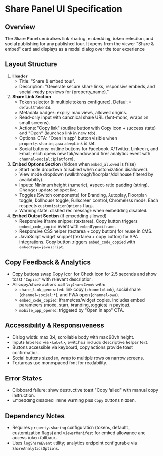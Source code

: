 # Share Panel UI Specification

## Overview
The Share Panel centralises link sharing, embedding, token selection, and social publishing for any published tour. It opens from the viewer "Share & embed" card and displays as a modal dialog over the tour experience.

## Layout Structure
1. **Header**
   - Title: "Share & embed tour".
   - Description: "Generate secure share links, responsive embeds, and social-ready previews for {property_name}."
2. **Share Link Section**
   - Token selector (if multiple tokens configured). Default = `defaultTokenId`.
   - Metadata badges: expiry, max views, allowed origins.
   - Read-only input with canonical share URL (font-mono, wraps on small screens).
   - Actions: "Copy link" (outline button with Copy icon + success state) and "Open" (launches link in new tab).
   - Optional CTA: "Open in app" button visible when `property.sharing.pwa.deepLink` is set.
   - Social buttons: outline buttons for Facebook, X/Twitter, LinkedIn, and Email; each opens new tab/window and fires analytics event with `channel=social:{platform}`.
3. **Embed Options Section** (hidden when `embed_allowed` is false)
   - Start node dropdown (disabled when customization disallowed).
   - View mode dropdown (walkthrough/floorplan/dollhouse filtered by availability).
   - Inputs: Minimum height (numeric), Aspect-ratio padding (string). Changes update snippet live.
   - Toggles (Switch components) for Branding, Autoplay, Floorplan toggle, Dollhouse toggle, Fullscreen control, Chromeless mode. Each respects `customizationOptions` flags.
   - Warning state: dashed red message when embedding disabled.
4. **Embed Output Section** (if embedding allowed)
   - Responsive iframe snippet (textarea). Copy button triggers `embed_code_copied` event with `embedType=iframe`.
   - Responsive CSS helper (textarea + copy button) for reuse in CMS.
   - JavaScript widget snippet (textarea + copy button) for SPA integrations. Copy button triggers `embed_code_copied` with `embedType=javascript`.

## Copy Feedback & Analytics
- Copy buttons swap Copy icon for Check icon for 2.5 seconds and show toast `"Copied"` with relevant description.
- All copy/share actions call `logShareEvent` with:
  - `share_link_generated`: link copy (`channel=link`), social share (`channel=social:*`), and PWA open (`channel=pwa`).
  - `embed_code_copied`: iframe/css/widget copies. Includes embed parameters (mode, start, branding, toggles) in payload.
  - `mobile_app_opened`: triggered by "Open in app" CTA.

## Accessibility & Responsiveness
- Dialog width: max 3xl, scrollable body with max 90vh height.
- Inputs labelled via `<Label>`; switches include descriptive helper text.
- Buttons accessible via keyboard, copy actions provide toast confirmation.
- Social buttons sized `sm`, wrap to multiple rows on narrow screens.
- Textareas use monospaced font for readability.

## Error States
- Clipboard failure: show destructive toast "Copy failed" with manual copy instruction.
- Embedding disabled: inline warning plus `Copy` buttons hidden.

## Dependency Notes
- Requires `property.sharing` configuration (tokens, defaults, customization flags) and `viewerManifest` for embed allowance and access token fallback.
- Uses `logShareEvent` utility; analytics endpoint configurable via `ShareAnalyticsOptions`.
